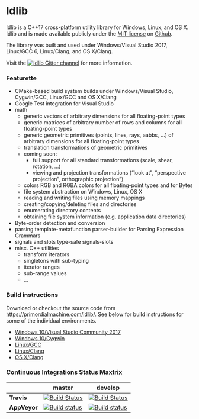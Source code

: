 # Idlib

Idlib is a C++17 cross-platform utility library for Windows, Linux, and OS X.
Idlib and is made available publicly under the
[MIT license](https://github.com/primordialmachine/idlib/blob/master/LICENSE.md)
on
[Github](https://github.com/primordialmachine/idlib).

The library was built and used under Windows/Visual Studio 2017, Linux/GCC 6, Linux/Clang, and OS X/Clang.

Visit the
[![Idlib Gitter channel](https://badges.gitter.im/Join%20Chat.svg)](https://gitter.im/primordialmachine/primordialmachine?utm_source=badge&utm_medium=badge&utm_campaign=pr-badge&utm_content=badge)
for more information.

### Featurette

* CMake-based build system
   builds under Windows/Visual Studio, Cygwin/GCC, Linux/GCC and OS X/Clang
* Google Test integration for Visual Studio
* math
	* generic vectors of arbitrary dimensions for all floating-point types
	* generic matrices of arbitrary number of rows and columns for all floating-point types
	* generic geometric primitives (points, lines, rays, aabbs, …) of arbitrary dimensions for all floating-point types
	* translation transformations of geometric primitives
	* coming soon:
		* full support for all standard transformations (scale, shear, rotation, …)
		* viewing and projection transformations (“look at”, “perspective projection”, orthographic projection”)
	* colors RGB and RGBA colors for all floating-point types and for Bytes
	* file system abstraction on Windows,  Linux, OS X
	* reading and writing files using memory mappings
	* creating/copying/deleting files and directories
	* enumerating directory contents
	* obtaining file system information (e.g. application data directories)
* Byte-order detection and conversion
* parsing template-metafunction parser-builder for Parsing Expression Grammars
* signals and slots type-safe signals-slots
* misc. C++ utilities
	* transform iterators
	* singletons with sub-typing
	* iterator ranges
	* sub-range values
	* …

### Build instructions

Download or checkout the source code from https://primordialmachine.com/idlib/.
See below for build instructions for some of the individual environments.

* [Windows 10/Visual Studio Community 2017](documentation/building-under-windows-10-visual-studio-community-2017.md)
* [Windows 10/Cygwin](documentation/building-under-windows-10-cygwin.md)
* [Linux/GCC](documentation/building-under-linux-gcc.md)
* [Linux/Clang](documentation/building-under-linux-clang.md)
* [OS X/Clang](documentation/building-under-os-x-clang.md)

### Continuous Integrations Status Maxtrix

|              | master                                                                                                                                                                        | develop                                                                                                                                                                           |
| ------------ | ----------------------------------------------------------------------------------------------------------------------------------------------------------------------------- | --------------------------------------------------------------------------------------------------------------------------------------------------------------------------------- |
| **Travis**   | [![Build Status](https://travis-ci.org/primordialmachine/idlib.svg?branch=master)](https://travis-ci.org/primordialmachine/idlib)                                             | [![Build Status](https://travis-ci.org/primordialmachine/idlib.svg?branch=develop)](https://travis-ci.org/primordialmachine/idlib)                                                |
| **AppVeyor** | [![Build status](https://ci.appveyor.com/api/projects/status/nnj5lfdfatgs096l/branch/master?svg=true)](https://ci.appveyor.com/project/primordialmachine/idlib/branch/master) | [![Build status](https://ci.appveyor.com/api/projects/status/nnj5lfdfatgs096l/branch/develop?svg=true)](https://ci.appveyor.com/project/primordialmachine/idlib/branch/develop)   |
